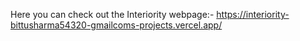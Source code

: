 Here you can check out the Interiority webpage:- https://interiority-bittusharma54320-gmailcoms-projects.vercel.app/
